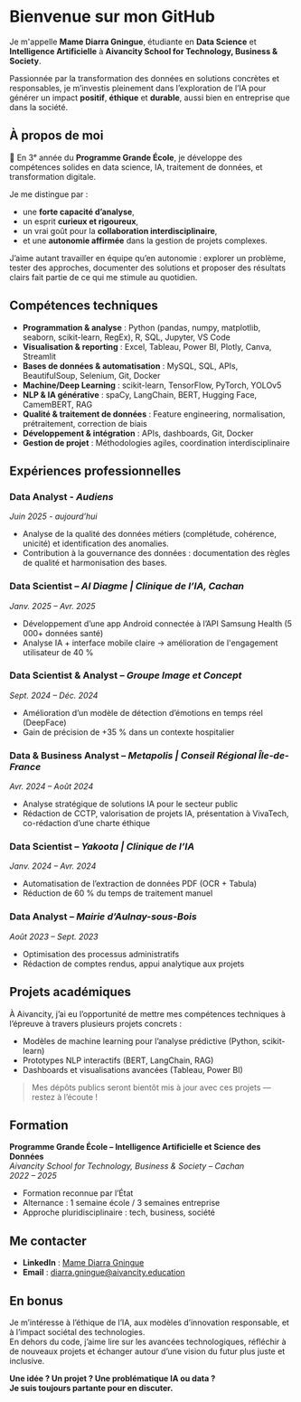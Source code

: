 # Bienvenue sur mon GitHub

Je m'appelle **Mame Diarra Gningue**, étudiante en **Data Science** et **Intelligence Artificielle** à **Aivancity School for Technology, Business & Society**.

Passionnée par la transformation des données en solutions concrètes et responsables, je m’investis pleinement dans l’exploration de l’IA pour générer un impact **positif**, **éthique** et **durable**, aussi bien en entreprise que dans la société.

## À propos de moi

🎯 En 3ᵉ année du **Programme Grande École**, je développe des compétences solides en data science, IA, traitement de données, et transformation digitale.

Je me distingue par :
- une **forte capacité d’analyse**,
- un esprit **curieux et rigoureux**,
- un vrai goût pour la **collaboration interdisciplinaire**,
- et une **autonomie affirmée** dans la gestion de projets complexes.

J’aime autant travailler en équipe qu’en autonomie : explorer un problème, tester des approches, documenter des solutions et proposer des résultats clairs fait partie de ce qui me stimule au quotidien.


## Compétences techniques

- **Programmation & analyse** : Python (pandas, numpy, matplotlib, seaborn, scikit-learn, RegEx), R, SQL, Jupyter, VS Code  
- **Visualisation & reporting** : Excel, Tableau, Power BI, Plotly, Canva, Streamlit  
- **Bases de données & automatisation** : MySQL, SQL, APIs, BeautifulSoup, Selenium, Git, Docker  
- **Machine/Deep Learning** : scikit-learn, TensorFlow, PyTorch, YOLOv5  
- **NLP & IA générative** : spaCy, LangChain, BERT, Hugging Face, CamemBERT, RAG  
- **Qualité & traitement de données** : Feature engineering, normalisation, prétraitement, correction de biais  
- **Développement & intégration** : APIs, dashboards, Git, Docker  
- **Gestion de projet** : Méthodologies agiles, coordination interdisciplinaire


## Expériences professionnelles

### Data Analyst - *Audiens*
*Juin 2025 - aujourd’hui*
- Analyse de la qualité des données métiers (complétude, cohérence, unicité) et identification des anomalies. 
- Contribution à la gouvernance des données : documentation des règles de qualité et harmonisation des bases.

### Data Scientist – *AI Diagme | Clinique de l’IA, Cachan*  
*Janv. 2025 – Avr. 2025*  
- Développement d’une app Android connectée à l’API Samsung Health (5 000+ données santé)  
- Analyse IA + interface mobile claire → amélioration de l'engagement utilisateur de 40 %

### Data Scientist & Analyst – *Groupe Image et Concept*  
*Sept. 2024 – Déc. 2024*  
- Amélioration d’un modèle de détection d’émotions en temps réel (DeepFace)  
- Gain de précision de +35 % dans un contexte hospitalier

### Data & Business Analyst – *Metapolis | Conseil Régional Île-de-France*  
*Avr. 2024 – Août 2024*  
- Analyse stratégique de solutions IA pour le secteur public  
- Rédaction de CCTP, valorisation de projets IA, présentation à VivaTech, co-rédaction d’une charte éthique

### Data Scientist – *Yakoota | Clinique de l’IA*  
*Janv. 2024 – Avr. 2024*  
- Automatisation de l’extraction de données PDF (OCR + Tabula)  
- Réduction de 60 % du temps de traitement manuel

### Data Analyst – *Mairie d’Aulnay-sous-Bois*  
*Août 2023 – Sept. 2023*  
- Optimisation des processus administratifs  
- Rédaction de comptes rendus, appui analytique aux projets


## Projets académiques

À Aivancity, j’ai eu l’opportunité de mettre mes compétences techniques à l’épreuve à travers plusieurs projets concrets :

- Modèles de machine learning pour l’analyse prédictive (Python, scikit-learn)  
- Prototypes NLP interactifs (BERT, LangChain, RAG)  
- Dashboards et visualisations avancées (Tableau, Power BI)

> Mes dépôts publics seront bientôt mis à jour avec ces projets — restez à l’écoute !


## Formation

**Programme Grande École – Intelligence Artificielle et Science des Données**  
*Aivancity School for Technology, Business & Society – Cachan*  
*2022 – 2025*  
- Formation reconnue par l’État  
- Alternance : 1 semaine école / 3 semaines entreprise  
- Approche pluridisciplinaire : tech, business, société


## Me contacter

- **LinkedIn** : [Mame Diarra Gningue](https://www.linkedin.com/in/mame-diarra-gningue)  
- **Email** : diarra.gningue@aivancity.education


## En bonus

Je m’intéresse à l’éthique de l’IA, aux modèles d’innovation responsable, et à l’impact sociétal des technologies.  
En dehors du code, j’aime lire sur les avancées technologiques, réfléchir à de nouveaux projets et échanger autour d’une vision du futur plus juste et inclusive.

**Une idée ? Un projet ? Une problématique IA ou data ?  
Je suis toujours partante pour en discuter.**

